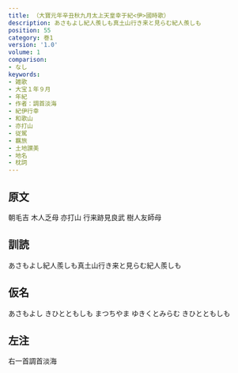 ```yaml
---
title: （大寶元年辛丑秋九月太上天皇幸于紀<伊>國時歌）
description: あさもよし紀人羨しも真土山行き来と見らむ紀人羨しも
position: 55
category: 巻1
version: '1.0'
volume: 1
comparison:
- なし
keywords:
- 雑歌
- 大宝１年９月
- 年紀
- 作者：調首淡海
- 紀伊行幸
- 和歌山
- 亦打山
- 従駕
- 羈旅
- 土地讃美
- 地名
- 枕詞
---
```


## 原文

朝毛吉 木人乏母 亦打山 行来跡見良武 樹人友師母

## 訓読

あさもよし紀人羨しも真土山行き来と見らむ紀人羨しも

## 仮名

あさもよし きひとともしも まつちやま ゆきくとみらむ きひとともしも

## 左注

右一首調首淡海
